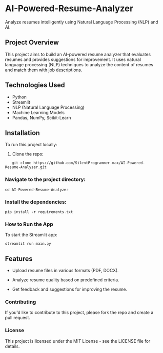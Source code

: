 # AI-Powered-Resume-Analyzer
Analyze resumes intelligently using Natural Language Processing (NLP) and AI.

## Project Overview
This project aims to build an AI-powered resume analyzer that evaluates resumes and provides suggestions for improvement. It uses natural language processing (NLP) techniques to analyze the content of resumes and match them with job descriptions.

## Technologies Used
- Python
- Streamlit
- NLP (Natural Language Processing)
- Machine Learning Models
- Pandas, NumPy, Scikit-Learn

## Installation
To run this project locally:
1. Clone the repo: 
``` 
   git clone https://github.com/SilentProgrammer-max/AI-Powered-Resume-Analyzer.git
```
### Navigate to the project directory:

``` 
cd AI-Powered-Resume-Analyzer
```
### Install the dependencies:
```
pip install -r requirements.txt
```
### How to Run the App
To start the Streamlit app:
```
streamlit run main.py
```
## Features
- Upload resume files in various formats (PDF, DOCX).

- Analyze resume quality based on predefined criteria.

- Get feedback and suggestions for improving the resume.

### Contributing
If you'd like to contribute to this project, please fork the repo and create a pull request.

### License
This project is licensed under the MIT License - see the LICENSE file for details.
